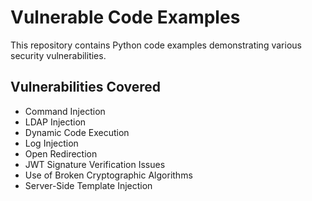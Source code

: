 # Vulnerable Code Examples

This repository contains Python code examples demonstrating various security vulnerabilities.

## Vulnerabilities Covered
- Command Injection
- LDAP Injection
- Dynamic Code Execution
- Log Injection
- Open Redirection
- JWT Signature Verification Issues
- Use of Broken Cryptographic Algorithms
- Server-Side Template Injection